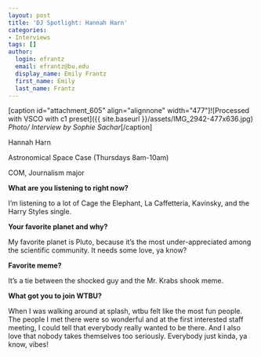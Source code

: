 ```yaml
---
layout: post
title: 'DJ Spotlight: Hannah Harn'
categories:
- Interviews
tags: []
author:
  login: efrantz
  email: efrantz@bu.edu
  display_name: Emily Frantz
  first_name: Emily
  last_name: Frantz
---
```

\[caption id="attachment\_605" align="alignnone" width="477"\]![Processed with VSCO with c1 preset]({{ site.baseurl }}/assets/IMG_2942-477x636.jpg) _Photo/ Interview by Sophie Sachar_\[/caption\]

Hannah Harn

Astronomical Space Case (Thursdays 8am-10am)

COM, Journalism major

**What are you listening to right now?**

I’m listening to a lot of Cage the Elephant, La Caffetteria, Kavinsky, and the Harry Styles single.

**Your favorite planet and why?**

My favorite planet is Pluto, because it’s the most under-appreciated among the scientific community. It needs some love, ya know?

**Favorite meme?**

It’s a tie between the shocked guy and the Mr. Krabs shook meme.

**What got you to join WTBU?**

When I was walking around at splash, wtbu felt like the most fun people. The people I met there were so wonderful and at the first interested staff meeting, I could tell that everybody really wanted to be there. And I also love that nobody takes themselves too seriously. Everybody just kinda, ya know, vibes!